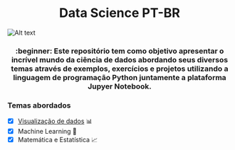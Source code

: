 <h1 align="center">Data Science PT-BR</h1>

![Alt text](https://user-images.githubusercontent.com/50464626/91507024-11446200-e8aa-11ea-8f7a-392c14e8e56c.jpg "O título da imagem")

<h3 align="center">:beginner: Este repositório tem como objetivo apresentar o incrível mundo da ciência de dados abordando seus diversos temas através de exemplos, exercícios e projetos utilizando a linguagem de programação Python juntamente a plataforma Jupyer Notebook.</h3>






### Temas abordados

- [x] [Visualização de dados](https://github.com/LucasKiraly/DataScience-PTBR/tree/master/Visualização%20de%20dados) :bar_chart:
- [x] Machine Learning :robot:
- [x] Matemática e Estatística :chart_with_upwards_trend:
